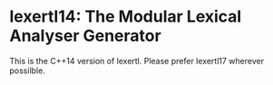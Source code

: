 lexertl14: The Modular Lexical Analyser Generator
=======

This is the C++14 version of lexertl. Please prefer lexertl17 wherever possilble.
